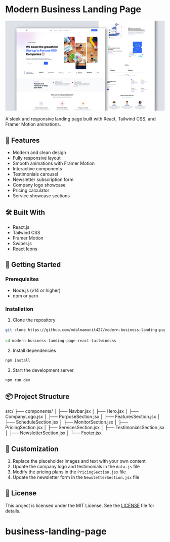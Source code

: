 # Modern Business Landing Page

![modern-business-landing-page](/src/assets/react-busines-landing-page.png)

A sleek and responsive landing page built with React, Tailwind CSS, and Framer Motion animations.

## 🌟 Features

- Modern and clean design
- Fully responsive layout
- Smooth animations with Framer Motion
- Interactive components
- Testimonials carousel
- Newsletter subscription form
- Company logo showcase
- Pricing calculator
- Service showcase sections

## 🛠️ Built With

- React.js
- Tailwind CSS
- Framer Motion
- Swiper.js
- React Icons

## 🚀 Getting Started

### Prerequisites

- Node.js (v14 or higher)
- npm or yarn

### Installation
1. Clone the repository
```bash
git clone https://github.com/mdalmamunit427/modern-business-landing-page-react-tailwindcss

cd modern-business-landing-page-react-tailwindcss
```



2. Install dependencies
```bash
npm install
```

3. Start the development server
```bash
npm run dev
```

## 📦 Project Structure

src/
├── components/
│ ├── Navbar.jsx
│ ├── Hero.jsx
│ ├── CompanyLogo.jsx
│ ├── PurposeSection.jsx
│ ├── FeaturesSection.jsx
│ ├── ScheduleSection.jsx
│ ├── MonitorSection.jsx
│ ├── PricingSection.jsx
│ ├── ServicesSection.jsx
│ ├── TestimonialsSection.jsx
│ ├── NewsletterSection.jsx
│ └── Footer.jsx

## 🎨 Customization

1. Replace the placeholder images and text with your own content
2. Update the company logo and testimonials in the `data.js` file
3. Modify the pricing plans in the `PricingSection.jsx` file
4. Update the newsletter form in the `NewsletterSection.jsx` file

## 📝 License

This project is licensed under the MIT License. See the [LICENSE](LICENSE) file for details.




# business-landing-page
